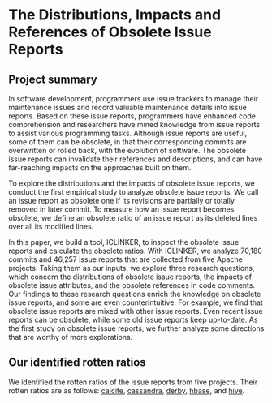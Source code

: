 # The Distributions, Impacts and References of Obsolete Issue Reports

## Project summary

In software development, programmers use issue trackers to manage their maintenance issues and record valuable maintenance details into issue reports. Based on these issue reports, programmers have enhanced code comprehension and researchers have mined knowledge from issue reports to assist various programming tasks. Although issue reports are useful, some of them can be obsolete, in that their corresponding commits are overwritten or rolled back, with the evolution of software. The obsolete issue reports can invalidate their references and descriptions, and can have far-reaching impacts on the approaches built on them. 

To explore the distributions and the impacts of obsolete issue reports, we conduct the first empirical study to analyze obsolete issue reports. We call an issue report as obsolete one if its revisions are partially or totally removed in later commit. To measure how an issue report becomes obsolete, we define an obsolete ratio of an issue report as its deleted lines over all its modified lines. 

In this paper, we build a tool, ICLINKER, to inspect the obsolete issue reports and calculate the obsolete ratios. With ICLINKER, we analyze 70,180 commits and 46,257 issue reports that are collected from five Apache projects. Taking them as our inputs, we explore three research questions, which concern the distributions of obsolete issue reports, the impacts of obsolete issue attributes, and the obsolete references in code comments. Our findings to these research questions enrich the knowledge on obsolete issue reports, and some are even counterintuitive. For example, we find that obsolete issue reports are mixed with other issue reports. Even recent issue reports can be obsolete, while some old issue reports keep up-to-date. As the first study on obsolete issue reports, we further analyze some directions that are worthy of more explorations.

## Our identified rotten ratios

We identified the rotten ratios of the issue reports from five projects. Their rotten ratios are as follows: 
[calcite](https://lizx2017/extended_obsolete_issue/calcite.txt), [cassandra](https://lizx2017/extended_obsolete_issue/cassandra.txt), [derby](https://lizx2017/extended_obsolete_issue/derby.txt), [hbase](https://lizx2017/extended_obsolete_issue/hbase.txt), and [hive](https://lizx2017/extended_obsolete_issue/hive.txt).



